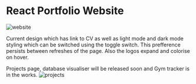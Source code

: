 # React Portfolio Website

![website](https://github.com/igor-siergiej/personal-portfolio/assets/79415930/ae5653ef-1a49-47e0-8ff8-5fce3afb788c)

Current design which has link to CV as well as light mode and dark mode styling which can be switched 
using the toggle switch. This prefference persists between refreshes of the page. Also the logos 
expand and colorise on hover.

Projects page, database visualiser will be released soon and Gym tracker is in the works.
![projects](https://github.com/igor-siergiej/personal-portfolio/assets/79415930/ce577d94-9e3f-4ab3-bb45-857a65926c54)
